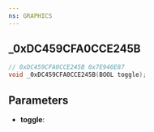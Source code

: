 ```yaml
---
ns: GRAPHICS
---
```

## _0xDC459CFA0CCE245B

```c
// 0xDC459CFA0CCE245B 0x7E946E87
void _0xDC459CFA0CCE245B(BOOL toggle);
```


## Parameters
* **toggle**:

